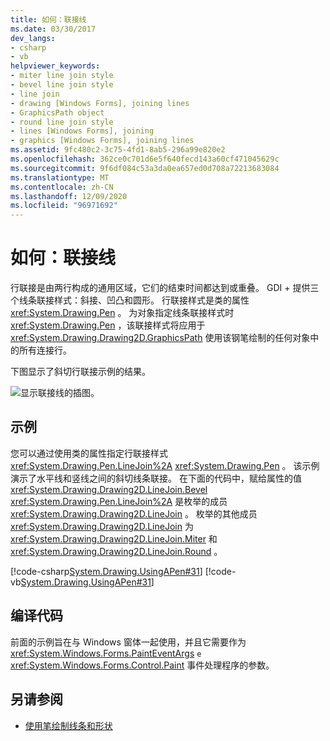 ```yaml
---
title: 如何：联接线
ms.date: 03/30/2017
dev_langs:
- csharp
- vb
helpviewer_keywords:
- miter line join style
- bevel line join style
- line join
- drawing [Windows Forms], joining lines
- GraphicsPath object
- round line join style
- lines [Windows Forms], joining
- graphics [Windows Forms], joining lines
ms.assetid: 9fc480c2-3c75-4fd1-8ab5-296a99e820e2
ms.openlocfilehash: 362ce0c701d6e5f640fecd143a60cf471045629c
ms.sourcegitcommit: 9f6df084c53a3da0ea657ed0d708a72213683084
ms.translationtype: MT
ms.contentlocale: zh-CN
ms.lasthandoff: 12/09/2020
ms.locfileid: "96971692"
---
```

# <a name="how-to-join-lines"></a>如何：联接线
行联接是由两行构成的通用区域，它们的结束时间都达到或重叠。 GDI + 提供三个线条联接样式：斜接、凹凸和圆形。 行联接样式是类的属性 <xref:System.Drawing.Pen> 。 为对象指定线条联接样式时 <xref:System.Drawing.Pen> ，该联接样式将应用于 <xref:System.Drawing.Drawing2D.GraphicsPath> 使用该钢笔绘制的任何对象中的所有连接行。  
  
 下图显示了斜切行联接示例的结果。  
  
 ![显示联接线的插图。](./media/how-to-join-lines/joined-beveled-lines.gif)  
  
## <a name="example"></a>示例  
 您可以通过使用类的属性指定行联接样式 <xref:System.Drawing.Pen.LineJoin%2A> <xref:System.Drawing.Pen> 。 该示例演示了水平线和竖线之间的斜切线条联接。 在下面的代码中，赋给属性的值 <xref:System.Drawing.Drawing2D.LineJoin.Bevel> <xref:System.Drawing.Pen.LineJoin%2A> 是枚举的成员 <xref:System.Drawing.Drawing2D.LineJoin> 。 枚举的其他成员 <xref:System.Drawing.Drawing2D.LineJoin> 为 <xref:System.Drawing.Drawing2D.LineJoin.Miter> 和 <xref:System.Drawing.Drawing2D.LineJoin.Round> 。  
  
 [!code-csharp[System.Drawing.UsingAPen#31](~/samples/snippets/csharp/VS_Snippets_Winforms/System.Drawing.UsingAPen/CS/Class1.cs#31)]
 [!code-vb[System.Drawing.UsingAPen#31](~/samples/snippets/visualbasic/VS_Snippets_Winforms/System.Drawing.UsingAPen/VB/Class1.vb#31)]  
  
## <a name="compiling-the-code"></a>编译代码  
 前面的示例旨在与 Windows 窗体一起使用，并且它需要作为 <xref:System.Windows.Forms.PaintEventArgs> `e` <xref:System.Windows.Forms.Control.Paint> 事件处理程序的参数。  
  
## <a name="see-also"></a>另请参阅

- [使用笔绘制线条和形状](using-a-pen-to-draw-lines-and-shapes.md)

